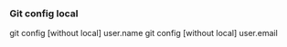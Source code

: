 ### Git config local
git config [without local] user.name <name>
git config [without local] user.email <email>